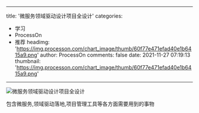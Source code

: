
---
title: '微服务领域驱动设计项目全设计'
categories: 
 - 学习
 - ProcessOn
 - 推荐
headimg: 'https://img.processon.com/chart_image/thumb/60f77e471efad40e1b6415a9.png'
author: ProcessOn
comments: false
date: 2021-11-27 07:19:13
thumbnail: 'https://img.processon.com/chart_image/thumb/60f77e471efad40e1b6415a9.png'
---

<div>   
<img class="thumb" alt="微服务领域驱动设计项目全设计" src="https://img.processon.com/chart_image/thumb/60f77e471efad40e1b6415a9.png" referrerpolicy="no-referrer">
<p>包含微服务,领域驱动落地,项目管理工具等各方面需要用到的事物</p>  
</div>
            